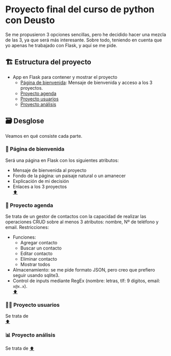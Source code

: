 # Proyecto final del curso de python con Deusto

Se me propusieron 3 opciones sencillas, pero he decidido hacer una mezcla de las 3, ya que será más interesante. Sobre todo, teniendo en cuenta que yo apenas he trabajado con Flask, y aquí se me pide.

## :building_construction: Estructura del proyecto

- App en Flask para contener y mostrar el proyecto
  - [Página de bienvenida](#wave-página-de-bienvenida): Mensaje de bienvenida y acceso a los 3 proyectos.
  - [Proyecto agenda](#card_index-proyecto-agenda)
  - [Proyecto usuarios](#person_bald-proyecto-usuarios)
  - [Proyecto análisis](#bar_chart-proyecto-análisis)

## :card_file_box: Desglose

Veamos en qué consiste cada parte.

### :wave: Página de bienvenida

Será una página en Flask con los siguientes atributos:

- Mensaje de bienvenida al proyecto
- Fondo de la página: un paisaje natural o un amanecer
- Explicación de mi decisión
- Enlaces a los 3 proyectos  
[:arrow_up:](#proyecto-final-del-curso-de-python-con-deusto)

### :card_index: Proyecto agenda

Se trata de un gestor de contactos con la capacidad de realizar las operaciones CRUD sobre al menos 3 atributos: nombre, Nº de teléfono y email. Restricciones:  

- Funciones:
  - Agregar contacto
  - Buscar un contacto
  - Editar contacto
  - Eliminar contacto
  - Mostrar todos
- Almacenamiento: se me pide formato JSON, pero creo que prefiero seguir usando sqlite3.
- Control de inputs mediante RegEx (nombre: letras, tlf: 9 dígitos, email: `x@x.x`).  
[:arrow_up:](#proyecto-final-del-curso-de-python-con-deusto)


### :person_bald: Proyecto usuarios

Se trata de  
[:arrow_up:](#proyecto-final-del-curso-de-python-con-deusto)

### :bar_chart: Proyecto análisis

Se trata de
[:arrow_up:](#proyecto-final-del-curso-de-python-con-deusto)
